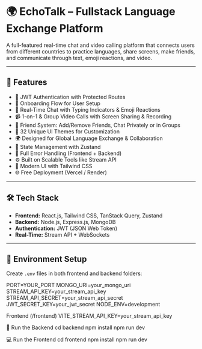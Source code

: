 # 🌍 EchoTalk – Fullstack Language Exchange Platform

A full-featured real-time chat and video calling platform that connects users from different countries to practice languages, share screens, make friends, and communicate through text, emoji reactions, and video.


---

## 🚀 Features

- 🔐 JWT Authentication with Protected Routes
- 🧭 Onboarding Flow for User Setup
- 💬 Real-Time Chat with Typing Indicators & Emoji Reactions
- 📹 1-on-1 & Group Video Calls with Screen Sharing & Recording
- 👥 Friend System: Add/Remove Friends, Chat Privately or in Groups
- 🎨 32 Unique UI Themes for Customization
- 🌍 Designed for Global Language Exchange & Collaboration
- 🧠 State Management with Zustand
- 🚨 Full Error Handling (Frontend + Backend)
- ⚙️ Built on Scalable Tools like Stream API
- 🌈 Modern UI with Tailwind CSS
- 🌐 Free Deployment (Vercel / Render)

---

## 🛠️ Tech Stack

- **Frontend:** React.js, Tailwind CSS, TanStack Query, Zustand
- **Backend:** Node.js, Express.js, MongoDB
- **Authentication:** JWT (JSON Web Token)
- **Real-Time:** Stream API + WebSockets

---

## 🧪 Environment Setup

Create `.env` files in both frontend and backend folders:

PORT=YOUR_PORT
MONGO_URI=your_mongo_uri
STREAM_API_KEY=your_stream_api_key
STREAM_API_SECRET=your_stream_api_secret
JWT_SECRET_KEY=your_jwt_secret
NODE_ENV=development

Frontend (/frontend)
VITE_STREAM_API_KEY=your_stream_api_key


🔧 Run the Backend
cd backend
npm install
npm run dev


💻 Run the Frontend
cd frontend
npm install
npm run dev
